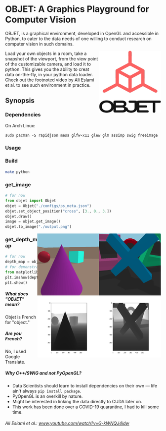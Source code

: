 
# OBJET: A Graphics Playground for Computer Vision
OBJET, is a graphical environment, developed in OpenGL and accessible in Python, to cater to the data needs of one willing to conduct research on computer vision in such domains. 

<img align="right" width="200" height="200" src="./resources/logo/OBJET.png">
Load your own objects in a room, take a snapshot of the viewport, from the view point of the customizable camera, and load it to python. 
This gives you the ability to creat data on-the-fly, in your python data loader. 
Check out the footnoted video by Ali Eslami et al. to see such environment in practice.

## Synopsis

### Dependencies
On Arch Linux:
```
sudo pacman -S rapidjson mesa glfw-x11 glew glm assimp swig freeimage
```

### Usage

### Build
```bash 
make python
```

### get_image
```python
# for now
from objet import Objet
objet = Objet("./configs/ps_meta.json")
objet.set_object_position("cross", [3., 0., 3.])
objet.draw()
image = objet.get_image()
objet.to_image("./output.png")
```
<img align="right" width="200" height="200" src="./resources/images/ps_meta.png" title="ps_meta room"> <img align="right" width="200" height="200" src="./resources/images/meta.png" title="meta room">

### get_depth_map
```python
# for now
depth_map = objet.get_depth_map()
# for demonstration
from matplotlib import pyplot as plt
plt.imshow(depth_map * 10, cmap='gray', vmin=0, vim=255)
plt.show()
```
<img align="right" width="200" height="200" src="./resources/images/depth_ps_meta.png" title="ps_meta room"> <img align="right" width="200" height="200" src="./resources/images/depth_meta.png" title="meta room">



##### What does "OBJET" mean?
Objet is French for "object."

##### Are you French?
No, I used Google Translate.

##### Why C++/SWIG and not PyOpenGL?
* Data Scientists should learn to install dependencies on their own — life ain't always `pip install package`.
* PyOpenGL is an overkill by nature. 
* Might be interested in linking the data directly to CUDA later on.
* This work has been done over a COVID-19 quarantine, I had to kill some time.

###### Ali Eslami et al.: www.youtube.com/watch?v=G-kWNQJ4idw
